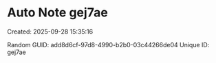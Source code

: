 ﻿# Auto Note gej7ae
Created: 2025-09-28 15:35:16

Random GUID: add8d6cf-97d8-4990-b2b0-03c44266de04
Unique ID: gej7ae
